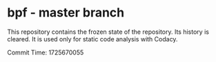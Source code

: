 # bpf - master branch

This repository contains the frozen state of the repository.
Its history is cleared. It is used only for static code
analysis with Codacy.

Commit Time: 1725670055